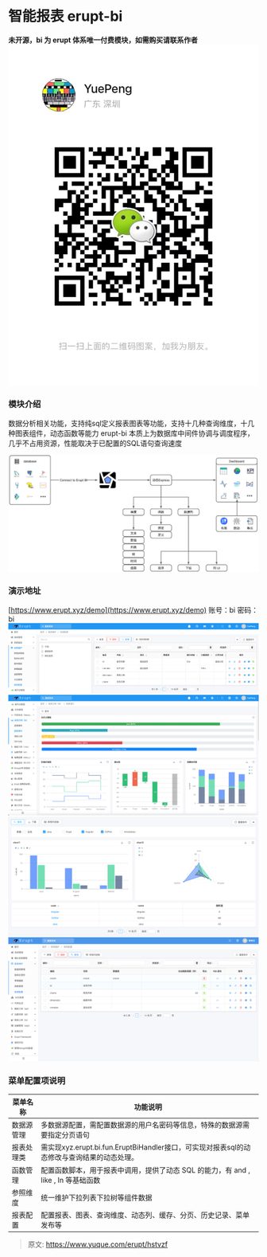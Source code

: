 # 智能报表 erupt-bi

**未开源，bi 为 erupt 体系唯一付费模块，如需购买请联系作者**
![31701346746_.pic.jpg](./img/Gnl9rIXFAqXzA0AF/1701346757727-d67a80ab-41d7-48e8-af97-44feec484ce4-281735.jpeg)


### 模块介绍
数据分析相关功能，支持纯sql定义报表图表等功能，支持十几种查询维度，十几种图表组件，动态函数等能力
erupt-bi 本质上为数据库中间件协调与调度程序，几乎不占用资源，性能取决于已配置的SQL语句查询速度


![1716391469782-565a3a07-feb2-4d2e-ae2d-1f7528ecabbb.jpeg](./img/Gnl9rIXFAqXzA0AF/1716391469782-565a3a07-feb2-4d2e-ae2d-1f7528ecabbb-447756.jpeg)


### 演示地址
[https://www.erupt.xyz/demo](https://www.erupt.xyz/demo)
账号：bi
密码：bi
![image.png](./img/Gnl9rIXFAqXzA0AF/1671418652346-07f3de41-3ed3-47b3-870f-c5746c6a38e2-611288.png)
![image.png](./img/Gnl9rIXFAqXzA0AF/1671418719525-4d163a2f-3ef0-4c2f-a659-079d60addbf6-586096.png)
![image.png](./img/Gnl9rIXFAqXzA0AF/1671418759528-a0b2bbdf-dc63-492b-b737-58d04a0e5cf6-473913.png)
![1607265329568-406961c7-9c88-4155-b01b-d8a380f32081.png](./img/Gnl9rIXFAqXzA0AF/1607265329568-406961c7-9c88-4155-b01b-d8a380f32081-135681.png)


### 菜单配置项说明
| 菜单名称 | 功能说明 |
| --- | --- |
| 数据源管理 | 多数据源配置，需配置数据源的用户名密码等信息，特殊的数据源需要指定分页语句 |
| 报表处理类 | 需实现xyz.erupt.bi.fun.EruptBiHandler接口，可实现对报表sql的动态修改与查询结果的动态处理。 |
| 函数管理 | 配置函数脚本，用于报表中调用，提供了动态 SQL 的能力，有 and , like , In 等基础函数 |
| 参照维度 | 统一维护下拉列表下拉树等组件数据 |
| 报表配置 | 配置报表、图表、查询维度、动态列、缓存、分页、历史记录、菜单发布等 |






> 原文: <https://www.yuque.com/erupt/hstvzf>